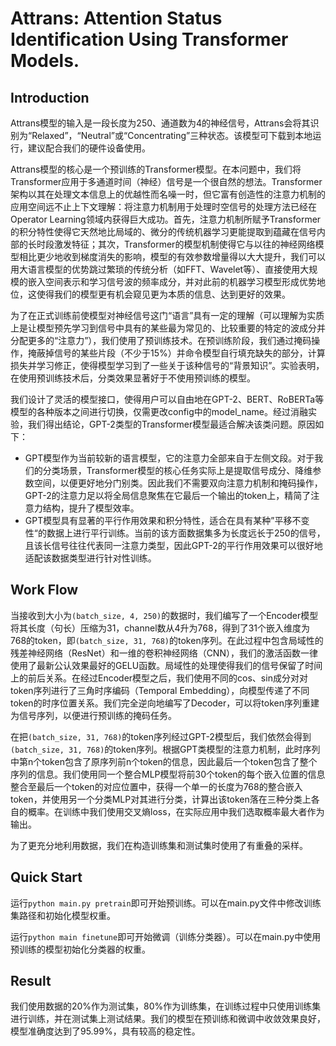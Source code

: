 # Attrans: Attention Status Identification Using Transformer Models.
## Introduction
Attrans模型的输入是一段长度为250、通道数为4的神经信号，Attrans会将其识别为“Relaxed”，“Neutral”或“Concentrating”三种状态。该模型可下载到本地运行，建议配合我们的硬件设备使用。

Attrans模型的核心是一个预训练的Transformer模型。在本问题中，我们将Transformer应用于多通道时间（神经）信号是一个很自然的想法。Transformer架构以其在处理文本信息上的优越性而名噪一时，但它富有创造性的注意力机制的应用空间远不止上下文理解：将注意力机制用于处理时空信号的处理方法已经在Operator Learning领域内获得巨大成功。首先，注意力机制所赋予Transformer的积分特性使得它天然地比局域的、微分的传统机器学习更能提取到蕴藏在信号内部的长时段激发特征；其次，Transformer的模型机制使得它与以往的神经网络模型相比更少地收到梯度消失的影响，模型的有效参数增量得以大大提升，我们可以用大语言模型的优势跳过繁琐的传统分析（如FFT、Wavelet等）、直接使用大规模的嵌入空间表示和学习信号波的频率成分，并对此前的机器学习模型形成优势地位，这使得我们的模型更有机会窥见更为本质的信息、达到更好的效果。

为了在正式训练前使模型对神经信号这门“语言”具有一定的理解（可以理解为实质上是让模型预先学习到信号中具有的某些最为常见的、比较重要的特定的波成分并分配更多的“注意力”），我们使用了预训练技术。在预训练阶段，我们通过掩码操作，掩蔽掉信号的某些片段（不少于15%）并命令模型自行填充缺失的部分，计算损失并学习修正，使得模型学习到了一些关于该种信号的“背景知识”。实验表明，在使用预训练技术后，分类效果显著好于不使用预训练的模型。

我们设计了灵活的模型接口，使得用户可以自由地在GPT-2、BERT、RoBERTa等模型的各种版本之间进行切换，仅需更改config中的model_name。经过消融实验，我们得出结论，GPT-2类型的Transformer模型最适合解决该类问题。原因如下：
* GPT模型作为当前较新的语言模型，它的注意力全部来自于左侧文段。对于我们的分类场景，Transformer模型的核心任务实际上是提取信号成分、降维参数空间，以便更好地分门别类。因此我们不需要双向注意力机制和掩码操作，GPT-2的注意力足以将全局信息聚焦在它最后一个输出的token上，精简了注意力结构，提升了模型效率。
* GPT模型具有显著的平行作用效果和积分特性，适合在具有某种”平移不变性“的数据上进行平行训练。当前的该方面数据集多为长度远长于250的信号，且该长信号往往代表同一注意力类型，因此GPT-2的平行作用效果可以很好地适配该数据类型进行针对性训练。

## Work Flow

当接收到大小为```(batch_size, 4, 250)```的数据时，我们编写了一个Encoder模型将其长度（句长）压缩为31，channel数从4升为768，得到了31个嵌入维度为768的token，即```(batch_size, 31, 768)```的token序列。在此过程中包含局域性的残差神经网络（ResNet）和一维的卷积神经网络（CNN），我们的激活函数一律使用了最新公认效果最好的GELU函数。局域性的处理使得我们的信号保留了时间上的前后关系。在经过Encoder模型之后，我们使用不同的cos、sin成分对对token序列进行了三角时序编码（Temporal Embedding），向模型传递了不同token的时序位置关系。我们完全逆向地编写了Decoder，可以将token序列重建为信号序列，以便进行预训练的掩码任务。

在把```(batch_size, 31, 768)```的token序列经过GPT-2模型后，我们依然会得到```(batch_size, 31, 768)```的token序列。根据GPT类模型的注意力机制，此时序列中第n个token包含了原序列前n个token的信息，因此最后一个token包含了整个序列的信息。我们使用同一个整合MLP模型将前30个token的每个嵌入位置的信息整合至最后一个token的对应位置中，获得一个单一的长度为768的整合嵌入token，并使用另一个分类MLP对其进行分类，计算出该token落在三种分类上各自的概率。在训练中我们使用交叉熵loss，在实际应用中我们选取概率最大者作为输出。

为了更充分地利用数据，我们在构造训练集和测试集时使用了有重叠的采样。

## Quick Start
运行```python main.py pretrain```即可开始预训练。可以在main.py文件中修改训练集路径和初始化模型权重。

运行```python main finetune```即可开始微调（训练分类器）。可以在main.py中使用预训练的模型初始化分类器的权重。

## Result
我们使用数据的20%作为测试集，80%作为训练集，在训练过程中只使用训练集进行训练，并在测试集上测试结果。我们的模型在预训练和微调中收敛效果良好，模型准确度达到了95.99%，具有较高的稳定性。
